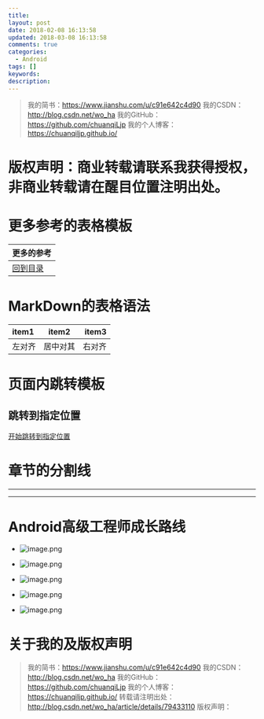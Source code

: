 ```yaml
---
title:
layout: post
date: 2018-02-08 16:13:58
updated: 2018-03-08 16:13:58
comments: true
categories:
  - Android
tags: []
keywords:
description: 
---
```


>我的简书：https://www.jianshu.com/u/c91e642c4d90
我的CSDN：http://blog.csdn.net/wo_ha
我的GitHub：https://github.com/chuanqiLjp
我的个人博客：https://chuanqiljp.github.io/

# 版权声明：商业转载请联系我获得授权，非商业转载请在醒目位置注明出处。


# 更多参考的表格模板
|   更多的参考 |
|:------------|
|[回到目录](#目录)|

# MarkDown的表格语法
|   item1   |   item2   |   item3   |
|:---------|:--------:|---------:|
|   左对齐  |  居中对其 |  右对齐   |

# 页面内跳转模板
<h2 id="跳转到指定位置id">
跳转到指定位置
</h2>

[开始跳转到指定位置](#跳转到指定位置id)

# 章节的分割线
***
****


# Android高级工程师成长路线
* ![image.png](http://upload-images.jianshu.io/upload_images/4143664-445f6e368fa32e7e.png?imageMogr2/auto-orient/strip%7CimageView2/2/w/1240)

* ![image.png](http://upload-images.jianshu.io/upload_images/4143664-61312a6788806e89.png?imageMogr2/auto-orient/strip%7CimageView2/2/w/1240)

* ![image.png](http://upload-images.jianshu.io/upload_images/4143664-adf7b7407cd883ae.png?imageMogr2/auto-orient/strip%7CimageView2/2/w/1240)

* ![image.png](http://upload-images.jianshu.io/upload_images/4143664-0ac1042c9b3cf62d.png?imageMogr2/auto-orient/strip%7CimageView2/2/w/1240)

* ![image.png](http://upload-images.jianshu.io/upload_images/4143664-b29ff9ade660d146.png?imageMogr2/auto-orient/strip%7CimageView2/2/w/1240)


# 关于我的及版权声明
>我的简书：https://www.jianshu.com/u/c91e642c4d90
我的CSDN：http://blog.csdn.net/wo_ha
我的GitHub：https://github.com/chuanqiLjp
我的个人博客：https://chuanqiljp.github.io/
转载请注明出处：http://blog.csdn.net/wo_ha/article/details/79433110
版权声明：






